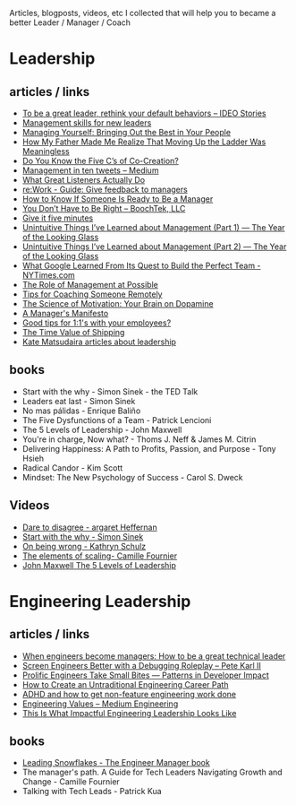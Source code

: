 Articles, blogposts, videos, etc I collected that will help you to became a better Leader / Manager / Coach

# Leadership 

## articles / links

* [To be a great leader, rethink your default behaviors – IDEO Stories](https://www.instapaper.com/read/566114749)
* [Management skills for new leaders](https://www.instapaper.com/read/675876077)
* [Managing Yourself: Bringing Out the Best in Your People](https://www.instapaper.com/read/827573749)
* [How My Father Made Me Realize That Moving Up the Ladder Was Meaningless](https://www.instapaper.com/read/821445162)
* [Do You Know the Five C’s of Co-Creation?](https://www.instapaper.com/read/815201592)
* [Management in ten tweets – Medium](https://www.instapaper.com/read/796238524)
* [What Great Listeners Actually Do](https://www.instapaper.com/read/785412391)
* [re:Work - Guide: Give feedback to managers](https://www.instapaper.com/read/780433277)
* [How to Know If Someone Is Ready to Be a Manager](https://www.instapaper.com/read/767161004)
* [You Don’t Have to Be Right – BoochTek, LLC](https://www.instapaper.com/read/755649118)
* [Give it five minutes](https://www.instapaper.com/read/748490098)
* [Unintuitive Things I’ve Learned about Management (Part 1) — The Year of the Looking Glass](https://www.instapaper.com/read/719595988)
* [Unintuitive Things I’ve Learned about Management (Part 2) — The Year of the Looking Glass](https://www.instapaper.com/read/827595064)
* [What Google Learned From Its Quest to Build the Perfect Team - NYTimes.com](https://www.instapaper.com/read/714945504)
* [The Role of Management at Possible](http://www.slideshare.net/possiblehealth/the-role-of-management-at-possible/the-role-of-management-at-possible)
* [Tips for Coaching Someone Remotely](https://hbr.org/2015/03/tips-for-coaching-someone-remotely)
* [The Science of Motivation: Your Brain on Dopamine](http://blog.idonethis.com/the-science-of-motivation-your-brain-on-dopamine/)
* [A Manager's Manifesto](https://medium.com/the-year-of-the-looking-glass/a-managers-manifesto-be5f6b118084#.6cm1zz6a4)
* [Good tips for 1:1's with your employees?](https://www.quora.com/What-are-some-good-tips-for-1-1s-with-your-employees)
* [The Time Value of Shipping](https://blackboxofpm.com/the-time-value-of-shipping-6deaf8d7d565)
* [Kate Matsudaira articles about leadership](http://katemats.com/leadership/)

## books

* Start with the why - Simon Sinek - the TED Talk 
* Leaders eat last - Simon Sinek
* No mas pálidas - Enrique Baliño 
* The Five Dysfunctions of a Team - Patrick Lencioni 
* The 5 Levels of Leadership - John Maxwell 
* You're in charge, Now what? - Thoms J. Neff & James M. Citrin
* Delivering Happiness: A Path to Profits, Passion, and Purpose - Tony Hsieh 
* Radical Candor - Kim Scott
* Mindset: The New Psychology of Success - Carol S. Dweck

## Videos

 * [Dare to disagree - argaret Heffernan](https://www.ted.com/talks/margaret_heffernan_dare_to_disagree)
 * [Start with the why - Simon Sinek](https://www.ted.com/talks/simon_sinek_how_great_leaders_inspire_action)
 * [On being wrong - Kathryn Schulz](https://www.ted.com/talks/kathryn_schulz_on_being_wrong)
 * [The elements of scaling- Camille Fournier](https://www.youtube.com/watch?v=E9gN1pm0kcQ)
 * [John Maxwell The 5 Levels of Leadership](https://www.youtube.com/watch?v=aPwXeg8ThWI)

# Engineering Leadership

## articles / links

* [When engineers become managers: How to be a great technical leader](https://www.instapaper.com/read/767861136)
* [Screen Engineers Better with a Debugging Roleplay – Pete Karl II](https://www.instapaper.com/read/815951592)
* [Prolific Engineers Take Small Bites — Patterns in Developer Impact](https://www.instapaper.com/read/826226303)
* [How to Create an Untraditional Engineering Career Path](https://www.hakkalabs.co/articles/spotify-helps-engineers-grow)
* [ADHD and how to get non-feature engineering work done](https://www.instapaper.com/read/818083209)
* [Engineering Values – Medium Engineering](https://www.instapaper.com/read/813445834)
* [This Is What Impactful Engineering Leadership Looks Like](https://www.instapaper.com/read/675594435)

## books

* [Leading Snowflakes - The Engineer Manager book](http://leadingsnowflakes.com/)
* The manager's path. A Guide for Tech Leaders Navigating Growth and Change - Camille Fournier
* Talking with Tech Leads - Patrick Kua
